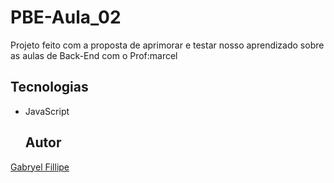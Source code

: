 ﻿# PBE-Aula_02

 Projeto feito com a proposta de aprimorar e testar nosso aprendizado sobre as aulas de Back-End com o Prof:marcel


 ## Tecnologias
* JavaScript

  ## Autor
[Gabryel Fillipe](https://www.linkedin.com/in/gabryel-fillipe/)


